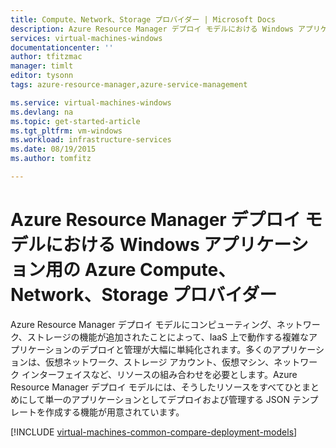 ```yaml
---
title: Compute、Network、Storage プロバイダー | Microsoft Docs
description: Azure Resource Manager デプロイ モデルにおける Windows アプリケーションの Compute、Network、Storage リソース プロバイダー (CRP、NRP、SRP) の概念について説明します。
services: virtual-machines-windows
documentationcenter: ''
author: tfitzmac
manager: timlt
editor: tysonn
tags: azure-resource-manager,azure-service-management

ms.service: virtual-machines-windows
ms.devlang: na
ms.topic: get-started-article
ms.tgt_pltfrm: vm-windows
ms.workload: infrastructure-services
ms.date: 08/19/2015
ms.author: tomfitz

---
```

# Azure Resource Manager デプロイ モデルにおける Windows アプリケーション用の Azure Compute、Network、Storage プロバイダー
Azure Resource Manager デプロイ モデルにコンピューティング、ネットワーク、ストレージの機能が追加されたことによって、IaaS 上で動作する複雑なアプリケーションのデプロイと管理が大幅に単純化されます。多くのアプリケーションは、仮想ネットワーク、ストレージ アカウント、仮想マシン、ネットワーク インターフェイスなど、リソースの組み合わせを必要とします。Azure Resource Manager デプロイ モデルには、そうしたリソースをすべてひとまとめにして単一のアプリケーションとしてデプロイおよび管理する JSON テンプレートを作成する機能が用意されています。

[!INCLUDE [virtual-machines-common-compare-deployment-models](../../includes/virtual-machines-common-compare-deployment-models.md)]

<!---HONumber=AcomDC_0824_2016-->